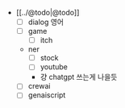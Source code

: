 - [[../@todo|@todo]]
  - [ ] dialog 영어
  - [ ] game
    - [ ] itch
  - ner
    - [ ] stock
    - [ ] youtube
    - 걍 chatgpt 쓰는게 나을듯
  - [ ] crewai
  - [ ] genaiscript
